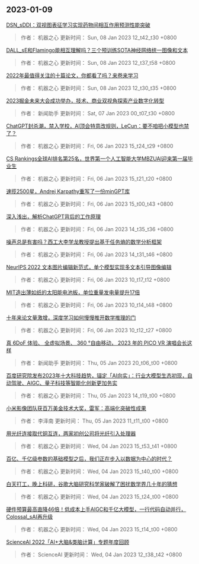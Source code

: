 
## 2023-01-09

 [DSN_sDDI：双视图表征学习实现药物间相互作用预测性能突破](https://www.jiqizhixin.com/articles/2023-01-08-3)

> 作者： 机器之心  更新时间： Sun, 08 Jan 2023 12_t42_t30 +0800

 [DALL_sE和Flamingo能相互理解吗？三个预训练SOTA神经网络统一图像和文本](https://www.jiqizhixin.com/articles/2023-01-08-2)

> 作者： 机器之心  更新时间： Sun, 08 Jan 2023 12_t37_t58 +0800

 [2022年最值得关注的十篇论文，你都看了吗？来卷来学习](https://www.jiqizhixin.com/articles/2023-01-08)

> 作者： 机器之心  更新时间： Sun, 08 Jan 2023 12_t30_t35 +0800

 [2023掘金未来大会成功举办，技术、商业双视角探索产业数字化转型](https://www.jiqizhixin.com/articles/2023-01-07)

> 作者： 新闻助手  更新时间： Sat, 07 Jan 2023 00_t07_t30 +0800

 [ChatGPT封杀潮，禁入学校，AI顶会特意改规则，LeCun：要不咱把小模型也禁了？](https://www.jiqizhixin.com/articles/2023-01-06-9)

> 作者： 机器之心  更新时间： Fri, 06 Jan 2023 15_t24_t29 +0800

 [CS Rankings全球AI排名第25名，世界第一个人工智能大学MBZUAI迎来第一届毕业生](https://www.jiqizhixin.com/articles/2023-01-06-8)

> 作者： 机器之心  更新时间： Fri, 06 Jan 2023 15_t21_t20 +0800

 [速揽2500星，Andrej Karpathy重写了一份minGPT库](https://www.jiqizhixin.com/articles/2023-01-06-7)

> 作者： 机器之心  更新时间： Fri, 06 Jan 2023 15_t00_t43 +0800

 [深入浅出，解析ChatGPT背后的工作原理](https://www.jiqizhixin.com/articles/2023-01-06-6)

> 作者： 机器之心  更新时间： Fri, 06 Jan 2023 14_t35_t36 +0800

 [噪声总是有害吗？西工大李学龙教授提出基于任务熵的数学分析框架](https://www.jiqizhixin.com/articles/2023-01-06-5)

> 作者： 机器之心  更新时间： Fri, 06 Jan 2023 14_t31_t46 +0800

 [NeurIPS 2022   文本图片编辑新范式，单个模型实现多文本引导图像编辑](https://www.jiqizhixin.com/articles/2023-01-06-3)

> 作者： 机器之心  更新时间： Fri, 06 Jan 2023 10_t17_t12 +0800

 [MIT造出薄如纸的太阳能电池板，单位重量发电量提升17倍](https://www.jiqizhixin.com/articles/2023-01-06-2)

> 作者： 机器之心  更新时间： Fri, 06 Jan 2023 10_t14_t48 +0800

 [十年来论文量激增，深度学习如何慢慢推开数学推理的门](https://www.jiqizhixin.com/articles/2023-01-06)

> 作者： 机器之心  更新时间： Fri, 06 Jan 2023 10_t12_t27 +0800

 [真 6DoF 体验、 全虚拟场景、 360 °自由移动， 2023 年的 PICO VR 演唱会长这样](https://www.jiqizhixin.com/articles/2023-01-05-22)

> 作者： 新闻助手  更新时间： Thu, 05 Jan 2023 20_t06_t00 +0800

 [百度研究院发布2023年十大科技趋势，锚定「AI向实」：行业大模型生态初现，自动驾驶、AIGC、量子科技等智能化创新更加务实](https://www.jiqizhixin.com/articles/2023-01-06-4)

> 作者： 机器之心  更新时间： Thu, 05 Jan 2023 14_t19_t00 +0800

 [小米影像团队获百万美金技术大奖，雷军：高端化突破性成果](https://www.jiqizhixin.com/articles/2023-01-05)

> 作者： 李泽南  更新时间： Thu, 05 Jan 2023 11_t11_t00 +0800

 [用光纤连接取代铜互连，两家初创公司将光纤引入处理器](https://www.jiqizhixin.com/articles/2023-01-04-9)

> 作者： 机器之心  更新时间： Wed, 04 Jan 2023 15_t53_t41 +0800

 [百亿、千亿级参数的基础模型之后，我们正在步入以数据为中心的时代？](https://www.jiqizhixin.com/articles/2023-01-04-8)

> 作者： 机器之心  更新时间： Wed, 04 Jan 2023 15_t40_t00 +0800

 [白天打工，晚上科研，谷歌大脑研究科学家破解了困扰数学界几十年的猜想](https://www.jiqizhixin.com/articles/2023-01-04-7)

> 作者： 机器之心  更新时间： Wed, 04 Jan 2023 15_t24_t00 +0800

 [硬件预算最高直降46倍！低成本上手AIGC和千亿大模型，一行代码自动并行，Colossal_sAI再升级](https://www.jiqizhixin.com/articles/2023-01-04-6)

> 作者： 机器之心  更新时间： Wed, 04 Jan 2023 15_t14_t00 +0800

 [ScienceAI 2022「AI+大脑&类脑计算」专题年度回顾](https://www.jiqizhixin.com/articles/2023-01-04-4)

> 作者： ScienceAI  更新时间： Wed, 04 Jan 2023 12_t38_t42 +0800
